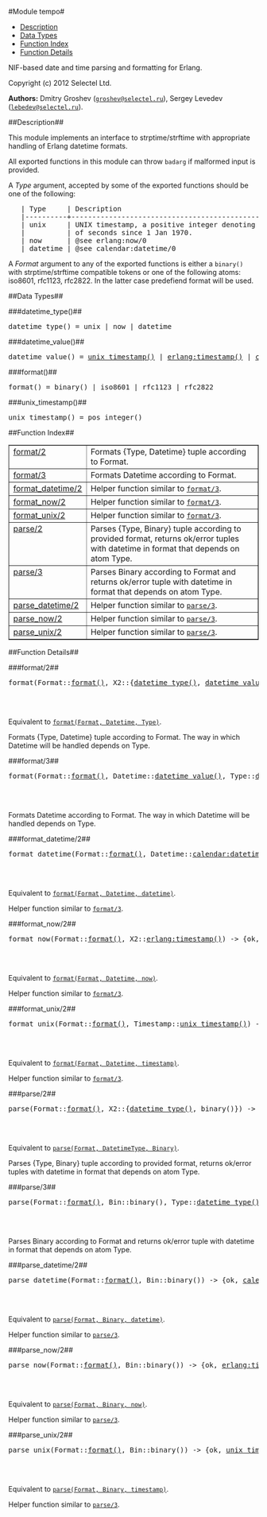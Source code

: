 

#Module tempo#
* [Description](#description)
* [Data Types](#types)
* [Function Index](#index)
* [Function Details](#functions)


NIF-based date and time parsing and formatting for Erlang.

Copyright (c) 2012 Selectel Ltd.


__Authors:__ Dmitry Groshev ([`groshev@selectel.ru`](mailto:groshev@selectel.ru)), Sergey Levedev ([`lebedev@selectel.ru`](mailto:lebedev@selectel.ru)).<a name="description"></a>

##Description##



This module implements an interface to strptime/strftime with
appropriate handling of Erlang datetime formats.



All exported functions in this module can throw `badarg` if
malformed input is provided.



A _Type_ argument, accepted by some of the exported functions
should be one of the following:

<pre>   | Type     | Description                                        |
   |----------+----------------------------------------------------|
   | unix     | UNIX timestamp, a positive integer denoting number |
   |          | of seconds since 1 Jan 1970.                       |
   | now      | @see erlang:now/0                                  |
   | datetime | @see calendar:datetime/0                           |</pre>

A _Format_ argument to any of the exported functions is
either a `binary()` with strptime/strftime compatible tokens or
one of the following atoms: iso8601, rfc1123, rfc2822. In the latter
case predefiend format will be used.
<a name="types"></a>

##Data Types##




###<a name="type-datetime_type">datetime_type()</a>##



<pre>datetime_type() = unix | now | datetime</pre>



###<a name="type-datetime_value">datetime_value()</a>##



<pre>datetime_value() = <a href="#type-unix_timestamp">unix_timestamp()</a> | <a href="erlang.md#type-timestamp">erlang:timestamp()</a> | <a href="calendar.md#type-datetime">calendar:datetime()</a></pre>



###<a name="type-format">format()</a>##



<pre>format() = binary() | iso8601 | rfc1123 | rfc2822</pre>



###<a name="type-unix_timestamp">unix_timestamp()</a>##



<pre>unix_timestamp() = pos_integer()</pre>
<a name="index"></a>

##Function Index##


<table width="100%" border="1" cellspacing="0" cellpadding="2" summary="function index"><tr><td valign="top"><a href="#format-2">format/2</a></td><td>Formats {Type, Datetime} tuple according to Format.</td></tr><tr><td valign="top"><a href="#format-3">format/3</a></td><td>Formats Datetime according to Format.</td></tr><tr><td valign="top"><a href="#format_datetime-2">format_datetime/2</a></td><td>Helper function similar to <a href="#format-3"><code>format/3</code></a>.</td></tr><tr><td valign="top"><a href="#format_now-2">format_now/2</a></td><td>Helper function similar to <a href="#format-3"><code>format/3</code></a>.</td></tr><tr><td valign="top"><a href="#format_unix-2">format_unix/2</a></td><td>Helper function similar to <a href="#format-3"><code>format/3</code></a>.</td></tr><tr><td valign="top"><a href="#parse-2">parse/2</a></td><td>Parses {Type, Binary} tuple according to provided format, returns
ok/error tuples with datetime in format that depends on atom Type.</td></tr><tr><td valign="top"><a href="#parse-3">parse/3</a></td><td>Parses Binary according to Format and returns ok/error tuple with
datetime in format that depends on atom Type.</td></tr><tr><td valign="top"><a href="#parse_datetime-2">parse_datetime/2</a></td><td>Helper function similar to <a href="#parse-3"><code>parse/3</code></a>.</td></tr><tr><td valign="top"><a href="#parse_now-2">parse_now/2</a></td><td>Helper function similar to <a href="#parse-3"><code>parse/3</code></a>.</td></tr><tr><td valign="top"><a href="#parse_unix-2">parse_unix/2</a></td><td>Helper function similar to <a href="#parse-3"><code>parse/3</code></a>.</td></tr></table>


<a name="functions"></a>

##Function Details##

<a name="format-2"></a>

###format/2##


<pre>format(Format::<a href="#type-format">format()</a>, X2::{<a href="#type-datetime_type">datetime_type()</a>, <a href="#type-datetime_value">datetime_value()</a>}) -> {ok, binary()} | {error, invalid_time}</pre>
<br></br>


Equivalent to [`format(Format, Datetime, Type)`](#format-3).

Formats {Type, Datetime} tuple according to Format. The way in which
Datetime will be handled depends on Type.<a name="format-3"></a>

###format/3##


<pre>format(Format::<a href="#type-format">format()</a>, Datetime::<a href="#type-datetime_value">datetime_value()</a>, Type::<a href="#type-datetime_type">datetime_type()</a>) -> {ok, binary()} | {error, invalid_time}</pre>
<br></br>


Formats Datetime according to Format. The way in which
Datetime will be handled depends on Type.<a name="format_datetime-2"></a>

###format_datetime/2##


<pre>format_datetime(Format::<a href="#type-format">format()</a>, Datetime::<a href="calendar.md#type-datetime">calendar:datetime()</a>) -> {ok, binary()} | {error, invalid_time}</pre>
<br></br>


Equivalent to [`format(Format, Datetime, datetime)`](#format-3).

Helper function similar to [`format/3`](#format-3).<a name="format_now-2"></a>

###format_now/2##


<pre>format_now(Format::<a href="#type-format">format()</a>, X2::<a href="erlang.md#type-timestamp">erlang:timestamp()</a>) -> {ok, binary()} | {error, invalid_time}</pre>
<br></br>


Equivalent to [`format(Format, Datetime, now)`](#format-3).

Helper function similar to [`format/3`](#format-3).<a name="format_unix-2"></a>

###format_unix/2##


<pre>format_unix(Format::<a href="#type-format">format()</a>, Timestamp::<a href="#type-unix_timestamp">unix_timestamp()</a>) -> {ok, binary()} | {error, invalid_time}</pre>
<br></br>


Equivalent to [`format(Format, Datetime, timestamp)`](#format-3).

Helper function similar to [`format/3`](#format-3).<a name="parse-2"></a>

###parse/2##


<pre>parse(Format::<a href="#type-format">format()</a>, X2::{<a href="#type-datetime_type">datetime_type()</a>, binary()}) -> {ok, <a href="#type-datetime_value">datetime_value()</a>} | {error, format_mismatch}</pre>
<br></br>


Equivalent to [`parse(Format, DatetimeType, Binary)`](#parse-3).

Parses {Type, Binary} tuple according to provided format, returns
ok/error tuples with datetime in format that depends on atom Type.<a name="parse-3"></a>

###parse/3##


<pre>parse(Format::<a href="#type-format">format()</a>, Bin::binary(), Type::<a href="#type-datetime_type">datetime_type()</a>) -> {ok, <a href="#type-datetime_value">datetime_value()</a>} | {error, format_mismatch}</pre>
<br></br>


Parses Binary according to Format and returns ok/error tuple with
datetime in format that depends on atom Type.<a name="parse_datetime-2"></a>

###parse_datetime/2##


<pre>parse_datetime(Format::<a href="#type-format">format()</a>, Bin::binary()) -> {ok, <a href="calendar.md#type-datetime">calendar:datetime()</a>} | {error, format_mismatch}</pre>
<br></br>


Equivalent to [`parse(Format, Binary, datetime)`](#parse-3).

Helper function similar to [`parse/3`](#parse-3).<a name="parse_now-2"></a>

###parse_now/2##


<pre>parse_now(Format::<a href="#type-format">format()</a>, Bin::binary()) -> {ok, <a href="erlang.md#type-timestamp">erlang:timestamp()</a>} | {error, format_mismatch}</pre>
<br></br>


Equivalent to [`parse(Format, Binary, now)`](#parse-3).

Helper function similar to [`parse/3`](#parse-3).<a name="parse_unix-2"></a>

###parse_unix/2##


<pre>parse_unix(Format::<a href="#type-format">format()</a>, Bin::binary()) -> {ok, <a href="#type-unix_timestamp">unix_timestamp()</a>} | {error, format_mismatch}</pre>
<br></br>


Equivalent to [`parse(Format, Binary, timestamp)`](#parse-3).

Helper function similar to [`parse/3`](#parse-3).